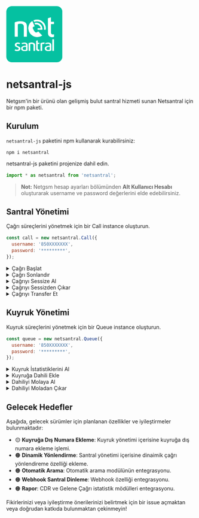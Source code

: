 
<img src="https://raw.githubusercontent.com/bahri-hirfanoglu/netsantral-js/main/.assets/netsantral-logo.png" alt="Netsantral Logo" width="150">

# netsantral-js

Netgsm'in bir ürünü olan gelişmiş bulut santral hizmeti sunan Netsantral için bir npm paketi.

## Kurulum

`netsantral-js` paketini npm kullanarak kurabilirsiniz:

```shell
npm i netsantral
```

netsantral-js paketini projenize dahil edin.

```js
import * as netsantral from 'netsantral';
```

> **Not:** Netgsm hesap ayarları bölümünden **Alt Kullanıcı Hesabı** oluşturarak username ve password değerlerini elde edebilirsiniz.

## Santral Yönetimi


Çağrı süreçlerini yönetmek için bir Call instance oluşturun.



```js
const call = new netsantral.Call({
  username: '850XXXXXXX',
  password: '*********',
});
```

<details>
<summary>Çağrı Başlat</summary>

**Santraliniz üzerinden bir dış arama başlatmanızı sağlar.**

```js
await call.start({
  customer_num: '5XXXXXXXXX',
  internal_num: '104',
  trunk: '850XXXXXXX',
});
```

</details>

<details>
<summary>Çağrı Sonlandır</summary>
  
#### Son başlatılan çağrıyı sonlandırır.
```js
await call.end();
```

#### Spesifik bir çağrıyı sonlandırır. unique_id ve crm_id verileri bir çağrı başlattığınızda dönen response içerisinde bulunmaktadır.

```js
await call.end({ unique_id: 'sip-xxxx-xxxx-xxxx' crm_id: 1});
```

</details>

<details>
<summary>Çağrıyı Sessize Al</summary>
  
#### Gelen ve giden sesleri kapat.
```js
await call.mute({ direction: 'all' });
```

#### Sadece gelen sesleri kapat.

```js
await call.mute({ direction: 'in' });
```

#### Sadece giden sesleri kaapt

```js
await call.mute({ direction: 'out' });
```

</details>

<details>
<summary>Çağrıyı Sessizden Çıkar</summary>
  
#### Gelen ve giden tüm sesleri sessizden çıkar.
```js
await call.unMute({ direction: 'all' });
```
#### Sadece gelen sesi sesizden çıkar.
```js
await call.unMute({ direction: 'in' });
```
#### Sadece giden sesi sessizden çıkar.

```js
await call.unMute({ direction: 'out' });
```

</details>

<details>
<summary>Çağrıyı Transfer Et</summary>
  
#### Kör transfer (xfer - Blind Transfer) 
> xfer çağrı transferinde, arayan kişi başka bir kişiye yönlendirildiğinde, çağrıyı transfer eden kişi görüşmeden tamamen ayrılır.  Çağrıyı transfer eden kişi, çağrının yeni hedefe ulaşacağını kontrol etmez ya da arayanla hedef kişi arasında başka bir işlem yapmaz.
```js
await call.transfer({ exten: '104', type: 'xfer'});
```

#### Katılımlı transfer (atxfer - Attended Transfer)

> atxfer transferde, çağrıyı transfer eden kişi önce çağrıyı hedefe aktaracağı kişiyle (yeni alıcı) konuşur ve ardından transferi gerçekleştirir. Transfer işlemi sırasında çağrıyı transfer eden kişi, görüşme başlatmadan önce durumu açıklama fırsatına sahiptir.

```js
await call.transfer({ exten: '104', type: 'atxfer' });
```

</details>

## Kuyruk Yönetimi

Kuyruk süreçlerini yönetmek için bir Queue instance oluşturun.

```js
const queue = new netsantral.Queue({
  username: '850XXXXXXX',
  password: '*********',
});
```

<details>
<summary>Kuyruk İstatistiklerini Al</summary>
  
#### Belirli bir kuyruk istatiğini al
```js
await queue.stats({queue: '{{queueName}}'}),
```
</details>

<details>
<summary>Kuyruğa Dahili Ekle</summary>
  
#### Dahiliyi belirli bir kuyruğa ekleyebilirsin
> "**paused: 1**" Kuyruğa aktarılan dahili molada olarak aktarılır.

> "**paused: 0**" Kuyruğa aktarılan dahili müsait olarak aktarılır.

```js
await queue.addInternal({
  queue: '{{queueName}}',
  exten: '{{internal}}',
  paused: 1,
});
```

</details>

<details>
<summary>Dahiliyi Molaya Al</summary>
  
#### Dahili için bir mola başlat
```js
  await queue.startInternalBreak({
    queue: '{{queueName}}',
    exten: '{{internal}}',
    reason: '{{reason}}',
  });
```
</details>

<details>
<summary>Dahiliyi Moladan Çıkar</summary>
  
#### Dahili için aktif molayı sonlandır
```js
  await queue.stopInternalBreak({
    queue: '{{queueName}}',
    exten: '{{internal}}',
    reason: '{{reason}}',
  });
```
</details>

## Gelecek Hedefler

Aşağıda, gelecek sürümler için planlanan özellikler ve iyileştirmeler bulunmaktadır:

- 🟡 **Kuyruğa Dış Numara Ekleme**: Kuyruk yönetimi içerisine kuyruğa dış numara ekleme işlemi.
- 🟠 **Dinamik Yönlendirme**: Santral yönetimi içerisine dinaimik çağrı yönlendireme özelliği ekleme.
- 🟠 **Otomatik Arama**: Otomatik arama modülünün entegrasyonu.
- 🟠 **Webhook Santral Dinleme**: Webhook özelliği entegrasyonu.
- 🟠 **Rapor**: CDR ve Gelene Çağrı istatistik mödülleri entegrasyonu.

Fikirlerinizi veya iyileştirme önerilerinizi belirtmek için bir issue açmaktan veya doğrudan katkıda bulunmaktan çekinmeyin!
